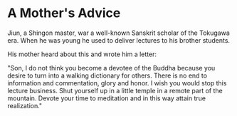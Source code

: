 # A Mother's Advice

Jiun, a Shingon master, war a well-known Sanskrit scholar of the Tokugawa era. When he was young he used to deliver lectures to his brother students.

His mother heard about this and wrote him a letter:

"Son, I do not think you become a devotee of the Buddha because you desire to turn into a walking dictionary for others. There is no end to information and commentation, glory and honor. I wish you would stop this lecture business. Shut yourself up in a little temple in a remote part of the mountain. Devote your time to meditation and in this way attain true realization."
